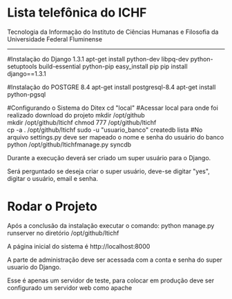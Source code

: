 Lista telefônica do ICHF
=====================

Tecnologia da Informação do Instituto de Ciências Humanas e Filosofia da Universidade Federal Fluminense

_______________________

#Instalação do Django 1.3.1
apt-get install python-dev libpq-dev python-setuptools build-essential python-pip
easy_install pip
pip install django==1.3.1

#Instalação do POSTGRE 8.4
apt-get install postgresql-8.4
apt-get install python-pgsql

#Configurando o Sistema do Ditex
cd "local" 				#Acessar local para onde foi realizado download do projeto
mkdir /opt/github	
mkdir /opt/github/ltichf
chmod 777 /opt/github/ltichf		
cp -a . /opt/github/ltichf
sudo -u "usuario_banco" createdb lista 	#No arquivo settings.py deve ser mapeado o nome e senha do usuário do banco
python /opt/github/ltichfmanage.py syncdb

Durante a execução deverá ser criado um super usuário para o Django.

Será perguntado se deseja criar o super usuário, deve-se digitar "yes", digitar o usuário, email e senha.


Rodar o Projeto
================
Após a conclusão da instalação executar o comando: python manage.py runserver no diretório /opt/github/ltichf

A página inicial do sistema é http://localhost:8000

A parte de administração deve ser acessada com a conta e senha do super usuario do Django.

Esse é apenas um servidor de teste, para colocar em produção deve ser configurado um servidor web como apache
